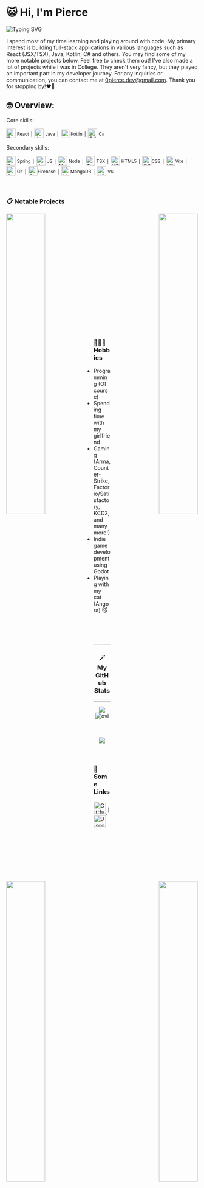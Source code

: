 # 😺 Hi, I'm Pierce
![Typing SVG](https://readme-typing-svg.herokuapp.com/?lines=Full+Stack+Developer;Cat+Enthusiast+😺;Always+Learning+New+Things;Video+Game+Enthusiast+🎮&font=Fira%20Code¢er=true&width=380&height=50)


I spend most of my time learning and playing around with code. My primary interest is building full-stack applications in various languages such as React (JSX/TSX), Java, Kotlin, C# and others. You may find some of my more notable projects below. Feel free to check them out! I've also made a lot of projects while I was in College. They aren't very fancy, but they played an important part in my developer journey. For any inquiries or communication, you can contact me at 0pierce.dev@gmail.com. Thank you for stopping by!❤️👋

## 🤓 Overview:
Core skills:

<a href="https://reactjs.org/" target="_blank" rel="noreferrer"><img src="https://raw.githubusercontent.com/danielcranney/readme-generator/main/public/icons/skills/react-colored.svg" alt="React" title="React" width="24" height="24" /></a> <sup>React</sup> <sup>│</sup>  <a href="https://www.oracle.com/java/" target="_blank" rel="noreferrer"><img src="https://raw.githubusercontent.com/danielcranney/readme-generator/main/public/icons/skills/java-colored.svg" alt="Java" title="Java" width="24" height="24" /></a> <sup>Java</sup> <sup>│</sup>       <a href="https://kotlinlang.org/" target="_blank" rel="noreferrer"><img src="https://raw.githubusercontent.com/danielcranney/readme-generator/main/public/icons/skills/kotlin-colored.svg" alt="Kotlin" title="Kotlin" width="22" height="22" /></a> <sup>Kotlin</sup> <sup>│</sup>  <a href="https://docs.microsoft.com/en-us/dotnet/csharp/" target="_blank" rel="noreferrer"><img src="https://raw.githubusercontent.com/danielcranney/readme-generator/main/public/icons/skills/csharp-colored.svg" alt="C#" title="C#" width="24" height="24" /></a> <sup>C#</sup> 



Secondary skills: 

<a href="https://spring.io/" target="_blank" rel="noreferrer"><img src="https://raw.githubusercontent.com/danielcranney/readme-generator/main/public/icons/skills/spring-boot-colored.svg" alt="Spring Boot" title="Spring Boot" width="24" height="24" /></a> <sup>Spring</sup> <sup>│</sup> <a href="https://developer.mozilla.org/en-US/docs/Web/JavaScript" target="_blank" rel="noreferrer"><img src="https://raw.githubusercontent.com/danielcranney/readme-generator/main/public/icons/skills/javascript-colored.svg" alt="JavaScript" title="JavaScript" width="24" height="24" /></a> <sup>JS</sup> <sup>│</sup> <a href="https://nodejs.org/en/" target="_blank" rel="noreferrer"><img src="https://raw.githubusercontent.com/danielcranney/readme-generator/main/public/icons/skills/nodejs-colored.svg" alt="NodeJS" title="NodeJS" width="24" height="24" /></a> <sup>Node</sup> <sup>│</sup> <a href="https://www.typescriptlang.org/" target="_blank" rel="noreferrer"><img src="https://raw.githubusercontent.com/danielcranney/readme-generator/main/public/icons/skills/typescript-colored.svg" alt="TypeScript" title="TypeScript" width="24" height="24" /></a> <sup>TSX</sup> <sup>│</sup> <a href="https://developer.mozilla.org/en-US/docs/Glossary/HTML5" target="_blank" rel="noreferrer"><img src="https://raw.githubusercontent.com/danielcranney/readme-generator/main/public/icons/skills/html5-colored.svg" alt="HTML5" title="HTML5" width="24" height="24" /></a> <sup>HTML5</sup> <sup>│</sup> <a href="https://www.w3.org/TR/CSS/#css" target="_blank" rel="noreferrer"><img src="https://raw.githubusercontent.com/danielcranney/readme-generator/main/public/icons/skills/css3-colored.svg" alt="CSS3" title="CSS3" width="24" height="24" /></a><sup>CSS</sup> <sup>│</sup> <a href="https://vitejs.dev/" target="_blank" rel="noreferrer"><img src="https://raw.githubusercontent.com/danielcranney/readme-generator/main/public/icons/skills/vite-colored.svg" alt="Vite" title="Vite" width="24" height="24" /></a><sup>Vite</sup> <sup>│</sup> <a href="https://git-scm.com/" target="_blank" rel="noreferrer"><img src="https://raw.githubusercontent.com/danielcranney/readme-generator/main/public/icons/skills/git-colored.svg" alt="Git" title="Git" width="24" height="24" /></a> <sup>Git</sup> <sup>│</sup>  <a href="https://firebase.google.com/" target="_blank" rel="noreferrer"><img src="https://raw.githubusercontent.com/danielcranney/readme-generator/main/public/icons/skills/firebase-colored.svg" alt="Firebase" title="Firebase" width="24" height="24" /></a><sup>Firebase</sup> <sup>│</sup> <a href="https://www.mongodb.com/" target="_blank" rel="noreferrer"><img src="https://raw.githubusercontent.com/danielcranney/readme-generator/main/public/icons/skills/mongodb-colored.svg" alt="MongoDB" title="MongoDB" width="24" height="24" /></a><sup>MongoDB</sup> <sup>│</sup> <a href="https://code.visualstudio.com/" target="_blank" rel="noreferrer"><img src="https://raw.githubusercontent.com/danielcranney/readme-generator/main/public/icons/skills/visualstudiocode-colored.svg" alt="VS Code" title="VS Code" width="24" height="24" /></a> <sup>VS</sup>
</p><br />


### 📋 Notable Projects

<div width="100%" align="center"><a href="https://github.com/0Pierce/YouWatch-Public" align="left"><img align="left" width="45%" src="https://github-readme-stats.vercel.app/api/pin/?username=0Pierce&repo=YouWatch-Public&title_color=0891b2&text_color=ffffff&icon_color=ffffff&bg_color=0d1117&hide_border=false&locale=en" /></a><a href="https://github.com/0Pierce/AR-Furniture-Demo" align="right"><img align="right" width="45%" src="https://github-readme-stats.vercel.app/api/pin/?username=0Pierce&repo=AR-Furniture-Demo&title_color=0891b2&text_color=ffffff&icon_color=ffffff&bg_color=0d1117&hide_border=false&locale=en" /></a> </div><br /><br /><br /><br /><br /><br /><br /><br /><br />

<div width="100%" align="center"><a href="https://github.com/0Pierce/School-Work" align="left"><img align="left" width="45%" src="https://github-readme-stats.vercel.app/api/pin/?username=0Pierce&repo=School-Work&title_color=0891b2&text_color=ffffff&icon_color=ffffff&bg_color=0d1117&hide_border=false&locale=en" /></a><a href="https://github.com/0Pierce/Postfix-Game-Website" align="right"><img align="right" width="45%" src="https://github-readme-stats.vercel.app/api/pin/?username=0Pierce&repo=Postfix-Game-Website&title_color=0891b2&text_color=ffffff&icon_color=ffffff&bg_color=0d1117&hide_border=false&locale=en" /></a> </div><br /><br /><br /><br /><br /><br /><br /><br /><br />

### 🧙🏻‍♂️ Hobbies
 - Programming (Of course)
 - Spending time with my girlfriend
 - Gaming (Arma, Counter-Strike, Factorio/Satisfactory, KCD2, and many more!)
 - Indie game development using Godot
 - Playing with my cat (Angora) 😼
   <br /><br /><br /><br /><br />



<div width="100%" align="center">
 <hr><h3>🪄 My GitHub Stats</h3><hr/>
 

<a href="http://www.github.com/0Pierce"><img src="https://github-readme-streak-stats.herokuapp.com/?user=0Pierce&stroke=ffffff&background=0d1117&ring=0891b2&fire=0891b2&currStreakNum=ffffff&currStreakLabel=0891b2&sideNums=ffffff&sideLabels=ffffff&dates=ffffff&hide_border=true" /></a>
<img src="https://github-readme-stats.vercel.app/api/top-langs?username=0pierce&show_icons=true&locale=en&layout=compact&bg_color=0d1117&hide_border=true&text_color=ffffff" alt="ovi" /><br/><br/><br/>

<img src="https://github-profile-trophy.vercel.app/?username=0pierce&theme=juicyfresh&no-bg=true&hide_border=true&no-frame=true" />

 </div>
<br/><br/>






### 📨 Some Links
<p align="left"> <a href="https://www.github.com/0Pierce" target="_blank" rel="noreferrer"> <picture> <source media="(prefers-color-scheme: dark)" srcset="https://raw.githubusercontent.com/danielcranney/readme-generator/main/public/icons/socials/github-dark.svg" /> <source media="(prefers-color-scheme: light)" srcset="https://raw.githubusercontent.com/danielcranney/readme-generator/main/public/icons/socials/github.svg" /> <img src="https://raw.githubusercontent.com/danielcranney/readme-generator/main/public/icons/socials/github.svg" width="32" height="32" alt="GitHub" title="GitHub" /> </picture> </a> <sup>│</sup> <a href="https://discord.com/users/0pierce" target="_blank" rel="noreferrer"> <picture> <source media="(prefers-color-scheme: dark)" srcset="https://raw.githubusercontent.com/danielcranney/readme-generator/main/public/icons/socials/discord-dark.svg" /> <source media="(prefers-color-scheme: light)" srcset="https://raw.githubusercontent.com/danielcranney/readme-generator/main/public/icons/socials/discord.svg" /> <img src="https://raw.githubusercontent.com/danielcranney/readme-generator/main/public/icons/socials/discord.svg" width="32" height="32" alt="Discord" title="Discord" /> </picture> </a></p>
